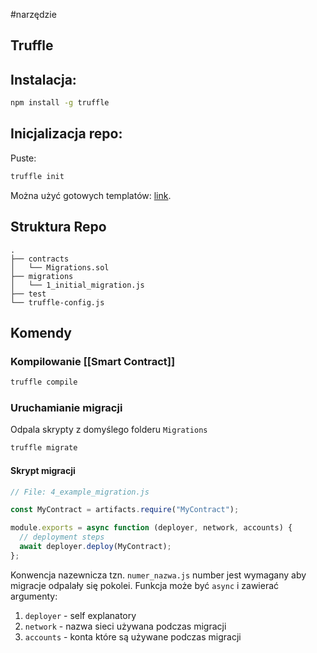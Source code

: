 #narzędzie 
## Truffle
## Instalacja:
 
```bash
npm install -g truffle
```

## Inicjalizacja repo:

Puste:
```bash
truffle init
```

Można użyć gotowych templatów: [link](https://www.trufflesuite.com/boxes).

## Struktura Repo

```
.
├── contracts
│   └── Migrations.sol
├── migrations
│   └── 1_initial_migration.js
├── test
└── truffle-config.js

```


## Komendy

### Kompilowanie [[Smart Contract]]

```bash
truffle compile
```

### Uruchamianie migracji

Odpala skrypty z domyślego folderu `Migrations`

```bash
truffle migrate
```

 #### Skrypt migracji
 
```javascript
// File: 4_example_migration.js

const MyContract = artifacts.require("MyContract");

module.exports = async function (deployer, network, accounts) {
  // deployment steps
  await deployer.deploy(MyContract);
};
```

Konwencja nazewnicza  tzn. `numer_nazwa.js` number jest wymagany aby migracje odpalały się pokolei. Funkcja może być `async` i zawierać argumenty:
1.  `deployer` - self explanatory
2.  `network` - nazwa sieci używana podczas migracji
3.  `accounts` - konta które są używane podczas migracji